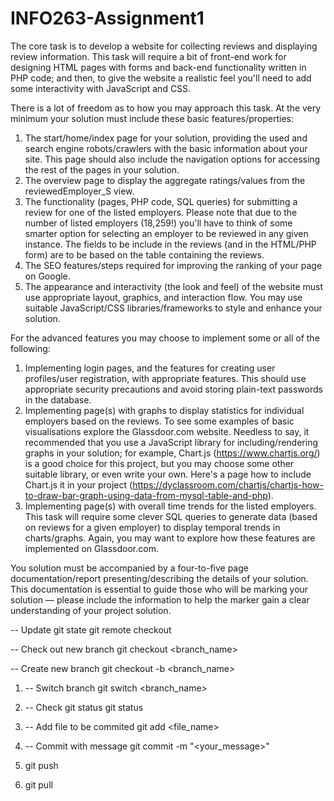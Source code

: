 # INFO263-Assignment1

The core task is to develop a website for collecting reviews and displaying review information. This task will require a bit of front-end work for designing HTML pages with forms and back-end functionality written in PHP code; and then, to give the website a realistic feel you'll need to add some interactivity with JavaScript and CSS. 

There is a lot of freedom as to how you may approach this task. At the very minimum your solution must include these basic features/properties:
1. The start/home/index page for your solution, providing the used and search engine robots/crawlers with the basic information about your site. This page should also include the navigation options for accessing the rest of the pages in your solution.
2. The overview page to display the aggregate ratings/values from the reviewedEmployer_S view.
3. The functionality (pages, PHP code, SQL queries) for submitting a review for one of the listed employers. Please note that due to the number of listed employers (18,259!) you'll have to think of some smarter option for selecting an employer to be reviewed in any given instance. The fields to be include in the reviews (and in the HTML/PHP form) are to be based on the table containing the reviews.
4. The SEO features/steps required for improving the ranking of your page on Google.
5. The appearance and interactivity (the look and feel) of the website must use appropriate layout, graphics, and interaction flow. You may use suitable JavaScript/CSS libraries/frameworks to style and enhance your solution.


For the advanced features you may choose to implement some or all of the following:
1. Implementing login pages, and the features for creating user profiles/user registration, with appropriate features. This should use appropriate security precautions and avoid storing plain-text passwords in the database.
2. Implementing page(s) with graphs to display statistics for individual employers based on the reviews. To see some examples of basic visualisations explore the Glassdoor.com website. Needless to say, it recommended that you use a JavaScript library for including/rendering graphs in your solution; for example, Chart.js (https://www.chartjs.org/) is a good choice for this project, but you may choose some other suitable library, or even write your own. Here's a page how to include Chart.js it in your project (https://dyclassroom.com/chartjs/chartjs-how-to-draw-bar-graph-using-data-from-mysql-table-and-php).
3. Implementing page(s) with overall time trends for the listed employers. This task will require some clever SQL queries to generate data (based on reviews for a given employer) to display temporal trends in charts/graphs. Again, you may want to explore how these features are implemented on Glassdoor.com.

You solution must be accompanied by a four-to-five page documentation/report presenting/describing the details of your solution. This documentation is essential to guide those who will be marking your solution — please include the information to help the marker gain a clear understanding of your project solution.


-- Update git state
git remote checkout

-- Check out new branch
git checkout <branch_name>

-- Create new branch
git checkout -b <branch_name>

1. -- Switch branch
git switch <branch_name>

2. -- Check git status
git status

3. -- Add file to be commited
git add <file_name>

4. -- Commit with message
git commit -m "<your_message>"

5. git push

6. git pull